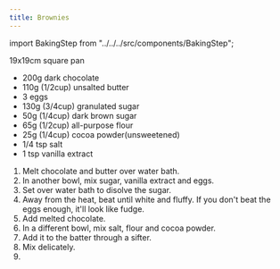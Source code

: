 ```yaml
---
title: Brownies
---
```

import BakingStep from "../../../src/components/BakingStep";

19x19cm square pan

- 200g dark chocolate
- 110g (1/2cup) unsalted butter
- 3 eggs
- 130g (3/4cup) granulated sugar
- 50g (1/4cup) dark brown sugar
- 65g (1/2cup) all-purpose flour
- 25g (1/4cup) cocoa powder(unsweetened)
- 1/4 tsp salt
- 1 tsp vanilla extract

1. Melt chocolate and butter over water bath.
1. In another bowl, mix sugar, vanilla extract and eggs.
1. Set over water bath to disolve the sugar.
1. Away from the heat, beat until white and fluffy. If you don't beat the eggs enough, it'll look like fudge.
1. Add melted chocolate.
1. In a different bowl, mix salt, flour and cocoa powder.
1. Add it to the batter through a sifter.
1. Mix delicately.
1. <BakingStep temp="170" time="20-30 minutes" preheat />
